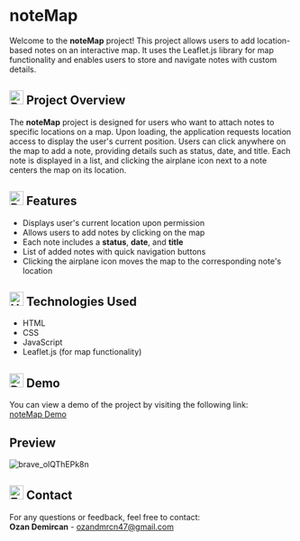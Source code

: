 # noteMap
Welcome to the **noteMap** project! This project allows users to add location-based notes on an interactive map. It uses the Leaflet.js library for map functionality and enables users to store and navigate notes with custom details.

## <img src="https://raw.githubusercontent.com/Tarikul-Islam-Anik/Animated-Fluent-Emojis/master/Emojis/Activities/Bullseye.png" alt="Bullseye" width="25" height="25" /> Project Overview
The **noteMap** project is designed for users who want to attach notes to specific locations on a map. Upon loading, the application requests location access to display the user's current position. Users can click anywhere on the map to add a note, providing details such as status, date, and title. Each note is displayed in a list, and clicking the airplane icon next to a note centers the map on its location.

## <img src="https://raw.githubusercontent.com/Tarikul-Islam-Anik/Animated-Fluent-Emojis/master/Emojis/Travel%20and%20places/Rocket.png" alt="Rocket" width="25" height="25" /> Features
- Displays user's current location upon permission
- Allows users to add notes by clicking on the map
- Each note includes a **status**, **date**, and **title**
- List of added notes with quick navigation buttons
- Clicking the airplane icon moves the map to the corresponding note's location

## <img src="https://raw.githubusercontent.com/Tarikul-Islam-Anik/Animated-Fluent-Emojis/master/Emojis/Objects/Hammer%20and%20Wrench.png" alt="Hammer and Wrench" width="25" height="25" /> Technologies Used
- HTML
- CSS
- JavaScript
- Leaflet.js (for map functionality)

## <img src="https://raw.githubusercontent.com/Tarikul-Islam-Anik/Animated-Fluent-Emojis/master/Emojis/Objects/Desktop%20Computer.png" alt="Desktop Computer" width="25" height="25" /> Demo
You can view a demo of the project by visiting the following link:  
[noteMap Demo](https://ozannotemap.netlify.app)

## Preview
![brave_olQThEPk8n](https://github.com/user-attachments/assets/0a18f235-6f97-4e81-a14a-2d3ab340c52c)

## <img src="https://raw.githubusercontent.com/Tarikul-Islam-Anik/Animated-Fluent-Emojis/master/Emojis/Objects/E-Mail.png" alt="E-Mail" width="25" height="25" /> Contact
For any questions or feedback, feel free to contact:  
**Ozan Demircan** - ozandmrcn47@gmail.com
